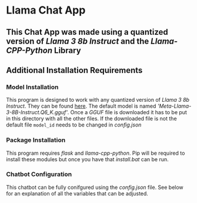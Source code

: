 # Llama Chat App

## This Chat App was made using a quantized version of *Llama 3 8b Instruct* and the *Llama-CPP-Python* Library

## Additional Installation Requirements

### Model Installation

This program is designed to work with any quantized version of *Llama 3 8b Instruct*. They can be found [here](https://huggingface.co/QuantFactory/Meta-Llama-3-8B-Instruct-GGUF/tree/main). The default model is named *'Meta-Llama-3-8B-Instruct.Q6_K.gguf'*. Once a *GGUF* file is downloaded it has to be put in this directory with all the other files. If the downloaded file is not the default file `model_id` needs to be changed in *config.json*

### Package Installation

This program requires *flask* and *llama-cpp-python*. Pip will be required to install these modules but once you have that *install.bat* can be run.

### Chatbot Configuration

This chatbot can be fully conifgured using the *config.json* file. See below for an explanation of all the variables that can be adjusted.
